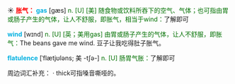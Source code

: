 ☀ <font color="red">**胀气：**</font>
<font color="sky blue">**gas**</font> [ɡæs] 
<font color="rgb(227, 108, 9)">n. [U] [美] 随食物或饮料所吞下的空气、气体；也可指由胃或肠子产生的气体，让人不舒服，即胀气，相当于wind：</font>了解即可

<font color="sky blue">**wind**</font> [wɪnd] 
<font color="rgb(227, 108, 9)">n. [U] [英；美用gas] 由胃或肠子产生的气体，让人不舒服，即胀气：</font>The beans gave me wind. 豆子让我吃得肚子胀气。
           
<font color="sky blue">**flatulence**</font> [ˈflætjʊləns; 美 -tʃə-]
<font color="rgb(227, 108, 9)">n. [U] 肠胃气胀：</font>了解即可

周边词汇补充：
· thick可指嗓音嘶哑的。


